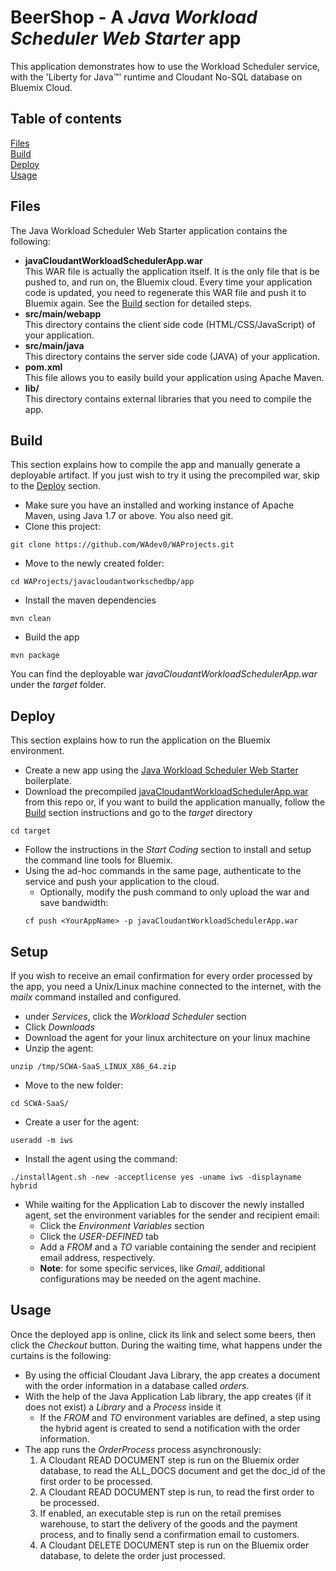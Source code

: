 # BeerShop - A _Java Workload Scheduler Web Starter_ app
This application demonstrates how to use the Workload Scheduler service, with the 'Liberty for Java™' runtime and Cloudant No-SQL database on Bluemix Cloud.

## Table of contents
[Files](#files)  
[Build](#build)  
[Deploy](#deploy)  
[Usage](#usage)  

## Files
The Java Workload Scheduler Web Starter application contains the following:
- **javaCloudantWorkloadSchedulerApp.war**  
  This WAR file is actually the application itself. It is the only file that is be pushed to, and run on, the Bluemix cloud. Every time your application code is updated, you need to regenerate this WAR file and push it to Bluemix again. See the [Build](#build) section for detailed steps.
- **src/main/webapp**  
  This directory contains the client side code (HTML/CSS/JavaScript) of your application.
- **src/main/java**  
  This directory contains the server side code (JAVA) of your application.
- **pom.xml**  
  This file allows you to easily build your application using Apache Maven.
- **lib/**  
  This directory contains external libraries that you need to compile the app. 
    
## Build
This section explains how to compile the app and manually generate a deployable artifact. If you just wish to try it using the precompiled war, skip to the [Deploy](#deploy) section.

- Make sure you have an installed and working instance of Apache Maven, using Java 1.7 or above. You also need git.
- Clone this project:  
```
git clone https://github.com/WAdev0/WAProjects.git
```
- Move to the newly created folder:  
```
cd WAProjects/javacloudantworkschedbp/app
```
- Install the maven dependencies  
```
mvn clean
```
- Build the app  
```
mvn package
```  
You can find the deployable war _javaCloudantWorkloadSchedulerApp.war_ under the _target_ folder.

## Deploy
This section explains how to run the application on the Bluemix environment.

- Create a new app using the [Java Workload Scheduler Web Starter](https://console.eu-gb.bluemix.net/catalog/starters/java-workload-scheduler-web-starter/) boilerplate.
- Download the precompiled [javaCloudantWorkloadSchedulerApp.war](https://github.com/MatteoVettosiHCL/java-cloudant-workload-scheduler-app/raw/master/javaCloudantWorkloadSchedulerApp.war) from this repo or, if you want to build the application manually, follow the [Build](#build) section instructions and go to the _target_ directory  
```
cd target
```
- Follow the instructions in the _Start Coding_ section to install and setup the command line tools for Bluemix.
- Using the ad-hoc commands in the same page, authenticate to the service and push your application to the cloud.
   - Optionally, modify the push command to only upload the war and save bandwidth:  
   ```
   cf push <YourAppName> -p javaCloudantWorkloadSchedulerApp.war
   ```

## Setup
If you wish to receive an email confirmation for every order processed by the app, you need a Unix/Linux machine connected to the internet, with the _mailx_ command installed and configured.  
- under _Services_, click the _Workload Scheduler_ section 
- Click _Downloads_
- Download the agent for your linux architecture on your linux machine
- Unzip the agent:  
```
unzip /tmp/SCWA-SaaS_LINUX_X86_64.zip
```
- Move to the new folder:  
```
cd SCWA-SaaS/
```
- Create a user for the agent:  
```
useradd -m iws
```
- Install the agent using the command:  
```
./installAgent.sh -new -acceptlicense yes -uname iws -displayname hybrid
```
- While waiting for the Application Lab to discover the newly installed agent, set the environment variables for the sender and recipient email:
  - Click the _Environment Variables_ section
  - Click the _USER-DEFINED_ tab
  - Add a _FROM_ and a _TO_ variable containing the sender and recipient email address, respectively.
  - **Note**: for some specific services, like _Gmail_, additional configurations may be needed on the agent machine.

## Usage
Once the deployed app is online, click its link and select some beers, then click the _Checkout_ button. During the waiting time, what happens under the curtains is the following:
- By using the official Cloudant Java Library, the app creates a document with the order information in a database called _orders_.
- With the help of the Java Application Lab library, the app creates (if it does not exist) a _Library_ and a _Process_ inside it
  - If the _FROM_ and _TO_ environment variables are defined, a step using the hybrid agent is created to send a notification with the order information.
- The app runs the _OrderProcess_ process asynchronously:
  1. A Cloudant READ DOCUMENT step is run on the Bluemix order database, to read the ALL_DOCS document and get the doc_id of the first order to be processed.  
  2. A Cloudant READ DOCUMENT step is run, to read the first order to be processed. 
  3. If enabled, an executable step is run on the retail premises warehouse, to start the delivery of the goods and the payment process, and to finally send a confirmation email to customers. 
  4. A Cloudant DELETE DOCUMENT step is run on the Bluemix order database, to delete the order just processed.
